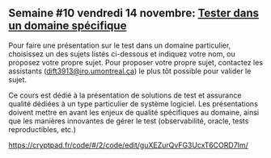 ## Semaine #10 vendredi 14 novembre: [Tester dans un domaine spécifique](https://github.com/umontreal-diro/IFT3913/issues/10)
 
Pour faire une présentation sur le test dans un domaine particulier, choisissez un des sujets listés ci-dessous et indiquez votre nom, ou proposez votre propre sujet. Pour proposer votre propre sujet,  contactez les assistants (dift3913@iro.umontreal.ca) le plus tôt possible pour valider le sujet.

Ce cours est dédié à la présentation de solutions de test et assurance qualité dédiées à un type particulier de système logiciel. Les présentations doivent mettre en avant les enjeux de qualité spécifiques au domaine, ainsi que les manières innovantes de gérer le test (observabilité, oracle, tests reproductibles, etc.)

https://cryptpad.fr/code/#/2/code/edit/guXEZurQvFG3UcxT6CORD7Im/